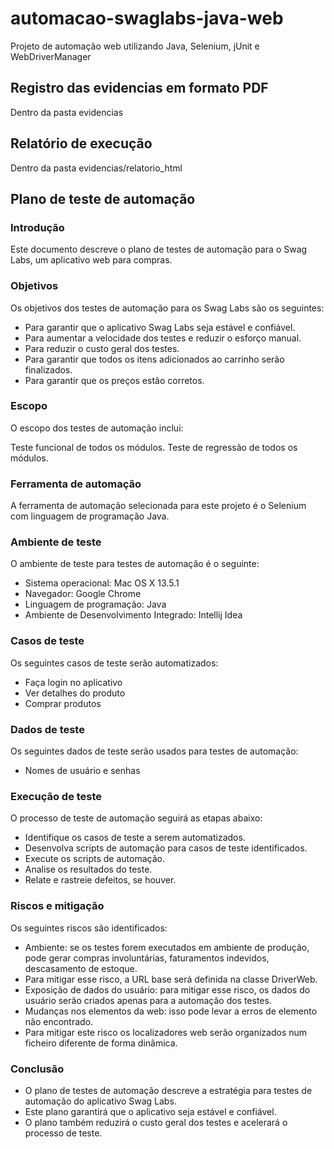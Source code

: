 # automacao-swaglabs-java-web
Projeto de automação web utilizando Java, Selenium, jUnit e WebDriverManager

## Registro das evidencias em formato PDF

Dentro da pasta evidencias

## Relatório de execução

Dentro da pasta evidencias/relatorio_html

## Plano de teste de automação

### Introdução
Este documento descreve o plano de testes de automação para o Swag Labs, um aplicativo web para compras.

### Objetivos
Os objetivos dos testes de automação para os Swag Labs são os seguintes:

- Para garantir que o aplicativo Swag Labs seja estável e confiável.
- Para aumentar a velocidade dos testes e reduzir o esforço manual.
- Para reduzir o custo geral dos testes.
- Para garantir que todos os itens adicionados ao carrinho serão finalizados.
- Para garantir que os preços estão corretos.

### Escopo
O escopo dos testes de automação inclui:

Teste funcional de todos os módulos.
Teste de regressão de todos os módulos.

### Ferramenta de automação
A ferramenta de automação selecionada para este projeto é o Selenium com linguagem de programação Java.

### Ambiente de teste
O ambiente de teste para testes de automação é o seguinte:

- Sistema operacional: Mac OS X 13.5.1
- Navegador: Google Chrome
- Linguagem de programação: Java
- Ambiente de Desenvolvimento Integrado: Intellij Idea

### Casos de teste
Os seguintes casos de teste serão automatizados:

- Faça login no aplicativo
- Ver detalhes do produto
- Comprar produtos

### Dados de teste
Os seguintes dados de teste serão usados para testes de automação:

- Nomes de usuário e senhas

### Execução de teste
O processo de teste de automação seguirá as etapas abaixo:

- Identifique os casos de teste a serem automatizados.
- Desenvolva scripts de automação para casos de teste identificados.
- Execute os scripts de automação.
- Analise os resultados do teste.
- Relate e rastreie defeitos, se houver.

### Riscos e mitigação
Os seguintes riscos são identificados:

- Ambiente: se os testes forem executados em ambiente de produção, pode gerar compras involuntárias, faturamentos indevidos, descasamento de estoque.
- Para mitigar esse risco, a URL base será definida na classe DriverWeb.
- Exposição de dados do usuário: para mitigar esse risco, os dados do usuário serão criados apenas para a automação dos testes.
- Mudanças nos elementos da web: isso pode levar a erros de elemento não encontrado.
- Para mitigar este risco os localizadores web serão organizados num ficheiro diferente de forma dinâmica.

### Conclusão
- O plano de testes de automação descreve a estratégia para testes de automação do aplicativo Swag Labs.
- Este plano garantirá que o aplicativo seja estável e confiável.
- O plano também reduzirá o custo geral dos testes e acelerará o processo de teste.
